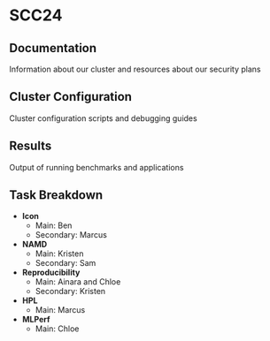 # SCC24

## Documentation
Information about our cluster and resources about our security plans

## Cluster Configuration
Cluster configuration scripts and debugging guides

## Results
Output of running benchmarks and applications

## Task Breakdown
- **Icon**
  - Main: Ben  
  - Secondary: Marcus
- **NAMD** 
  - Main: Kristen  
  - Secondary: Sam
- **Reproducibility**  
  - Main: Ainara and Chloe  
  - Secondary: Kristen
- **HPL**
  - Main: Marcus
- **MLPerf**
  - Main: Chloe
